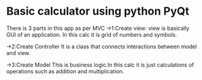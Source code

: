 # Basic calculator using python PyQt
There is 3 parts in this app as per MVC
->1:Create view:
view is basically GUI of an application. In this calc it is grid of numbers and symbols.

->2:Create Controller
It is a class that connects interactions between model and view.

->3:Create Model 
This is business logic.In this calc it is just calculations of operations such as addition and multiplication.